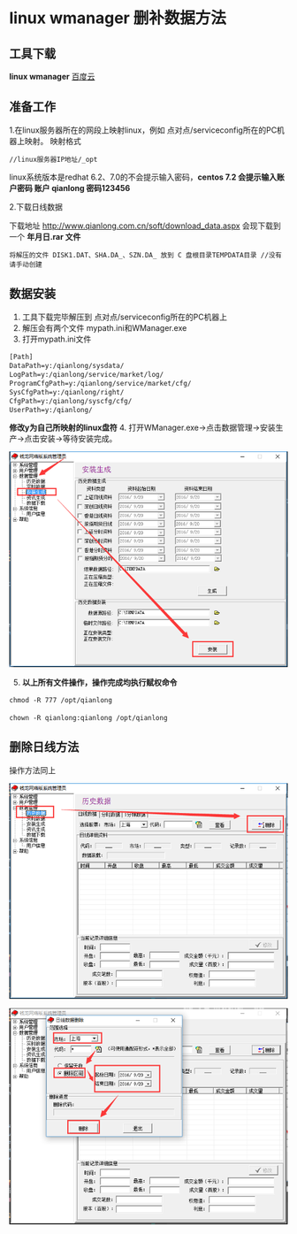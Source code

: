 # linux wmanager 删补数据方法

## 工具下载
**linux wmanager** [ 百度云 ](http://pan.baidu.com/s/1eR4Kmgq)

## 准备工作
1.在linux服务器所在的网段上映射linux，例如 点对点/serviceconfig所在的PC机器上映射。
映射格式
```
//linux服务器IP地址/_opt
```
linux系统版本是redhat 6.2、7.0的不会提示输入密码，**centos 7.2 会提示输入账户密码 账户 qianlong 密码123456**

2.下载日线数据

下载地址 http://www.qianlong.com.cn/soft/download_data.aspx
会现下载到一个 **年月日.rar 文件**

```
将解压的文件 DISK1.DAT、SHA.DA_、SZN.DA_ 放到 C 盘根目录TEMPDATA目录 //没有请手动创建
 ```

## 数据安装
1. 工具下载完毕解压到 点对点/serviceconfig所在的PC机器上
2. 解压会有两个文件 mypath.ini和WManager.exe
3. 打开mypath.ini文件
```
[Path]
DataPath=y:/qianlong/sysdata/
LogPath=y:/qianlong/service/market/log/
ProgramCfgPath=y:/qianlong/service/market/cfg/
SysCfgPath=y:/qianlong/right/
CfgPath=y:/qianlong/syscfg/cfg/
UserPath=y:/qianlong/
```
**修改y为自己所映射的linux盘符**
4. 打开WManager.exe→点击数据管理→安装生产→点击安装→等待安装完成。

![](image/QQ20160920160940.png)

5. **以上所有文件操作，操作完成均执行赋权命令**

```
chmod -R 777 /opt/qianlong

chown -R qianlong:qianlong /opt/qianlong
```

## 删除日线方法
操作方法同上

![](image/QQ20160920161848.png)

![](image/QQ20160920162001.png)
